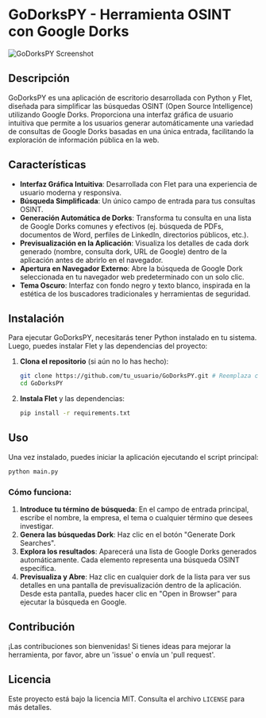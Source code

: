 # GoDorksPY - Herramienta OSINT con Google Dorks

![GoDorksPY Screenshot](https://via.placeholder.com/600x400?text=GoDorksPY+Screenshot) <!-- Placeholder for a future screenshot -->

## Descripción

GoDorksPY es una aplicación de escritorio desarrollada con Python y Flet, diseñada para simplificar las búsquedas OSINT (Open Source Intelligence) utilizando Google Dorks. Proporciona una interfaz gráfica de usuario intuitiva que permite a los usuarios generar automáticamente una variedad de consultas de Google Dorks basadas en una única entrada, facilitando la exploración de información pública en la web.

## Características

-   **Interfaz Gráfica Intuitiva**: Desarrollada con Flet para una experiencia de usuario moderna y responsiva.
-   **Búsqueda Simplificada**: Un único campo de entrada para tus consultas OSINT.
-   **Generación Automática de Dorks**: Transforma tu consulta en una lista de Google Dorks comunes y efectivos (ej. búsqueda de PDFs, documentos de Word, perfiles de LinkedIn, directorios públicos, etc.).
-   **Previsualización en la Aplicación**: Visualiza los detalles de cada dork generado (nombre, consulta dork, URL de Google) dentro de la aplicación antes de abrirlo en el navegador.
-   **Apertura en Navegador Externo**: Abre la búsqueda de Google Dork seleccionada en tu navegador web predeterminado con un solo clic.
-   **Tema Oscuro**: Interfaz con fondo negro y texto blanco, inspirada en la estética de los buscadores tradicionales y herramientas de seguridad.

## Instalación

Para ejecutar GoDorksPY, necesitarás tener Python instalado en tu sistema. Luego, puedes instalar Flet y las dependencias del proyecto:

1.  **Clona el repositorio** (si aún no lo has hecho):
    ```bash
    git clone https://github.com/tu_usuario/GoDorksPY.git # Reemplaza con la URL de tu repositorio
    cd GoDorksPY
    ```
2.  **Instala Flet** y las dependencias:
    ```bash
    pip install -r requirements.txt
    ```

## Uso

Una vez instalado, puedes iniciar la aplicación ejecutando el script principal:

```bash
python main.py
```

### Cómo funciona:

1.  **Introduce tu término de búsqueda**: En el campo de entrada principal, escribe el nombre, la empresa, el tema o cualquier término que desees investigar.
2.  **Genera las búsquedas Dork**: Haz clic en el botón "Generate Dork Searches".
3.  **Explora los resultados**: Aparecerá una lista de Google Dorks generados automáticamente. Cada elemento representa una búsqueda OSINT específica.
4.  **Previsualiza y Abre**: Haz clic en cualquier dork de la lista para ver sus detalles en una pantalla de previsualización dentro de la aplicación. Desde esta pantalla, puedes hacer clic en "Open in Browser" para ejecutar la búsqueda en Google.

## Contribución

¡Las contribuciones son bienvenidas! Si tienes ideas para mejorar la herramienta, por favor, abre un 'issue' o envía un 'pull request'.

## Licencia

Este proyecto está bajo la licencia MIT. Consulta el archivo `LICENSE` para más detalles.
